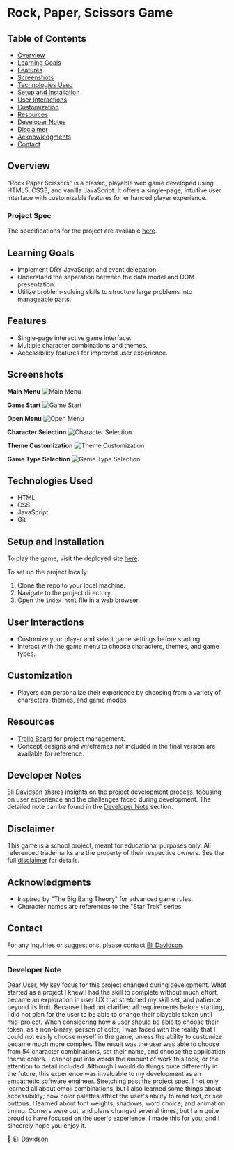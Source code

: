 # Rock, Paper, Scissors Game

## Table of Contents
- [Overview](#overview)
- [Learning Goals](#learning-goals)
- [Features](#features)
- [Screenshots](#screenshots)
- [Technologies Used](#technologies-used)
- [Setup and Installation](#setup-and-installation)
- [User Interactions](#user-interactions)
- [Customization](#customization)
- [Resources](#resources)
- [Developer Notes](#developer-notes)
- [Disclaimer](#disclaimer)
- [Acknowledgments](#acknowledgments)
- [Contact](#contact)

## Overview
"Rock Paper Scissors" is a classic, playable web game developed using HTML5, CSS3, and vanilla JavaScript. It offers a single-page, intuitive user interface with customizable features for enhanced player experience.

### Project Spec
The specifications for the project are available [here](https://frontend.turing.edu/projects/module-1/rock-paper-scissors-solo.html).

## Learning Goals
- Implement DRY JavaScript and event delegation.
- Understand the separation between the data model and DOM presentation.
- Utilize problem-solving skills to structure large problems into manageable parts.

## Features
- Single-page interactive game interface.
- Multiple character combinations and themes.
- Accessibility features for improved user experience.

## Screenshots

**Main Menu**
![Main Menu](./assets/main-menu.png)

**Game Start**
![Game Start](./assets/main-screen.png)

**Open Menu**
![Open Menu](./assets/open-menu.png)

**Character Selection**
![Character Selection](./assets/take-turn.png)

**Theme Customization**
![Theme Customization](./assets/theme-menu.png)

**Game Type Selection**
![Game Type Selection](./assets/game-menu.png)

## Technologies Used
- HTML
- CSS
- JavaScript
- Git

## Setup and Installation
To play the game, visit the deployed site [here](https://main.d1y4scyxb6m7gp.amplifyapp.com/).

To set up the project locally:
1. Clone the repo to your local machine.
2. Navigate to the project directory.
3. Open the `index.html` file in a web browser.

## User Interactions
- Customize your player and select game settings before starting.
- Interact with the game menu to choose characters, themes, and game types.

## Customization
- Players can personalize their experience by choosing from a variety of characters, themes, and game modes.

## Resources
- [Trello Board](https://trello.com/b/oCrnZutY) for project management.
- Concept designs and wireframes not included in the final version are available for reference.

## Developer Notes
Eli Davidson shares insights on the project development process, focusing on user experience and the challenges faced during development. The detailed note can be found in the [Developer Note](#developer-note) section.

## Disclaimer
This game is a school project, meant for educational purposes only. All referenced trademarks are the property of their respective owners. See the full [disclaimer](#disclaimer) for details.

## Acknowledgments
- Inspired by "The Big Bang Theory" for advanced game rules.
- Character names are references to the "Star Trek" series.

## Contact
For any inquiries or suggestions, please contact [Eli Davidson](https://github.com/elleshadow).

---

### Developer Note
Dear User,
My key focus for this project changed during development. What started as a project I knew I had the skill to complete without much effort, became an exploration in user UX that stretched my skill set, and patience beyond its limit.
Because I had not clarified all requirements before starting, I did not plan for the user to be able to change their playable token until mid-project. When considering how a user should be able to choose their token, as a non-binary, person of color, I was faced with the reality that I could not easily choose myself in the game, unless the ability to customize became much more complex.
The result was the user was able to choose from 54 character combinations, set their name, and choose the application theme colors.
I cannot put into words the amount of work this took, or the attention to detail included. Although I would do things quite differently in the future, this experience was invaluable to my development as an empathetic software engineer.
Stretching past the project spec, I not only learned all about emoji combinations, but I also learned some things about accessibility; how color palettes affect the user's ability to read text, or see buttons. I learned about font weights, shadows, word choice, and animation timing. Corners were cut, and plans changed several times, but I am quite proud to have focused on the user's experience.
I made this for you, and I sincerely hope you enjoy it.
 
🦊  [Eli Davidson](https://github.com/elleshadow)





 
 
 
 

